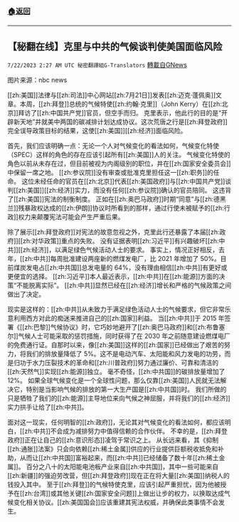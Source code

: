 ###  [:house:返回](README.md)
---


## 【秘翻在线】克里与中共的气候谈判使美国面临风险
`7/22/2023 2:27 AM UTC 秘密翻譯組G-Translators` [轉載自GNews](https://gnews.org/articles/1479076)

图片来源：nbc news  

[[zh:美国]]法律与[[zh:司法]]中心网站[[zh:7月21日]]发表[[zh:迈克·蓬佩奥]]文章。本周，[[zh:拜登]]总统的气候特使[[zh:约翰·克里]]（John Kerry）在[[zh:北京]]拜访了[[zh:中国共产党]]官员，但空手而归。 克里表示，他此行的目的是“开辟新天地”并就美中两国的碳减排计划达成协议。这次荒唐之行是[[zh:拜登政府]]完全误导政策目标的结果，这使[[zh:美国]][[zh:经济]]面临风险。

 首先，我们应该明确一点：无论一个人对气候变化的看法如何，气候变化特使（SPEC）这样的角色的存在应该引起所有[[zh:美国]]人的关注。 气候变化特使的角色以前从未存在过，但目前被视为内阁级别的职位，并在[[zh:国家安全委员会]]中保留一席之地。 [[zh:参议院]]没有审查或批准克里担任这一[[zh:职务]]的任命。 这位未经任命的官员在[[zh:北京]]代表[[zh:美国政府]]与[[zh:中国共产党]]谈判[[zh:美国]][[zh:经济]]实力，而没有任何[[zh:参议院]]确认的官员陪同。 这违背了[[zh:美国]]宪法的制衡制度。 正如在[[zh:奥巴马政府]]时期“同意”与[[zh:德黑兰]]残暴政权达成的[[zh:伊朗]]协议时所看到的那样，通过行使未被赋予的[[zh:行政]]权力来颠覆宪法可能会产生严重后果。

 除了展示[[zh:拜登政府]]对宪法的故意忽视之外，克里此行还暴露了本届[[zh:政府]][[zh:对华政策]]重点的失败。 没有证据表明[[zh:习近平]]有兴趣破坏[[zh:中共]][[zh:经济]]，以满足绿色气候活动人士的要求。 事实上，情况正好相反，去年，[[zh:中共]]每周批准建设两座新的燃煤发电厂，比 2021 年增加了 50%。目前煤炭发电占[[zh:中共国]]总发电量的 64%，没有理由相信[[zh:中共]]有更好或更便宜的选择。 [[zh:习近平]]本人最近表示，[[zh:中共]]在[[zh:能源]]方面的决策“不能脱离实际”。 [[zh:中共]]显然已经在[[zh:经济]]增长和严格的气候政策之间做出了决定。

现实是这样的：[[zh:中共]]从未致力于满足绿色活动人士的气候要求，但它非常乐意利用西方对此的痴迷来推进自己的[[zh:国家]]利益。 当[[zh:中共]]于 2015 年签署《[[zh:巴黎]]气候协议》时，它巧妙地避开了[[zh:奥巴马政府]]和[[zh:布鲁塞尔]]气候人士可能采取的惩罚措施，同时获得了在 2030 年之前随意建设燃煤电厂的免费通行证。自那时以来，像[[zh:美国]]这样的[[zh:国家]]已经做出了艰苦的努力，将我们的排放量降低了 5%。这不是电动汽车、太阳能和风力发电的功劳，而是归功于水力压裂技术的革命和[[zh:川普政府]]努力通过廉价、可靠和清洁的[[zh:天然气]]实现[[zh:能源]]独立。 毫不奇怪，[[zh:中共国]]的碳排放量增加了 12%。 如果全球气候变化是一个全球性问题，那么仅靠[[zh:美国]]人民就无法解决它，特别是当影响气候的排放的第一大生产国是[[zh:中共国]]时。 我们所做的只是牺牲了我们的[[zh:能源]]主导地位来向气候之神屈服，并将我们的[[zh:经济]]实力拱手让给了[[zh:中共]]。

 面对这一现实，任何明智的[[zh:政府]]，无论其对气候变化的看法如何，都应该明白，[[zh:中共]]不会成为减排努力中值得信赖的合作伙伴。 不幸的是，[[zh:拜登政府]]正在让自己的[[zh:意识形态]]凌驾于常识之上。 从长远来看，其《抑制[[zh:通胀]]法案》只会向依赖[[zh:稀土金属]]供应的行业提供巨额税收抵免和补助，从而让[[zh:中共国]]富裕起来，而[[zh:中共]]已经储备了数十年[[zh:稀土金属]]。 百分之八十的太阳能电池板产业来自[[zh:中共国]]，其中一些可能来自[[zh:新疆]]的强迫劳改营，但[[zh:拜登政府]]现在正在将大量[[zh:美国]]纳税人的钱投入其中。 至于[[zh:拜登]]的气候特使克里，应该引起严重担忧，因为他被授予在[[zh:台湾]]或其他关键[[zh:国家安全问题]]上做出让步的权力，以换取达成气候变化相关协议。[[zh:美国国会]]应该重建其宪法权威，并确保此类事情不会发生。
